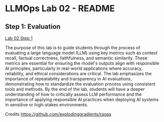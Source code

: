 # LLMOps Lab 02 - README

## Step 1: Evaluation

[Lab 02 Step 1](./Lab02_Step1_Simple.ipynb)


The purpose of this lab is to guide students through the process of evaluating a large language model (LLM) using key metrics such as context recall, factual correctness, faithfulness, and semantic similarity. These metrics are essential for ensuring the model's outputs align with responsible AI principles, particularly in real-world applications where accuracy, reliability, and ethical considerations are critical. The lab emphasizes the importance of repeatability and transparency in AI evaluations, demonstrating how to standardize the evaluation process using consistent tools and methods. By the end of the lab, students will have a deeper understanding of how to critically assess LLM performance and the importance of applying responsible AI practices when deploying AI systems in sensitive or high-stakes environments.





Credits https://github.com/explodinggradients/ragas